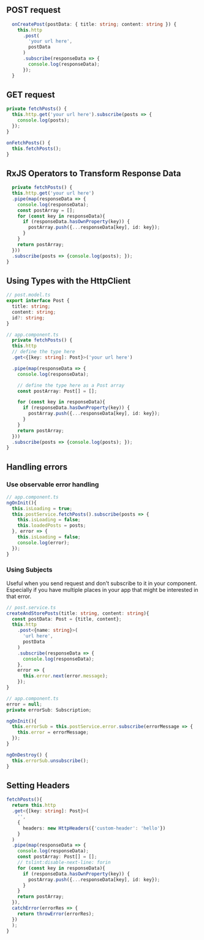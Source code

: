 

## POST request
```typescript
  onCreatePost(postData: { title: string; content: string }) {
    this.http
      .post(
        'your url here',
        postData
      )
      .subscribe(responseData => {
        console.log(responseData);
      });
  }
```

## GET request
```typescript
private fetchPosts() {
  this.http.get('your url here').subscribe(posts => {
    console.log(posts);
  });
}
```
```typescript
onFetchPosts() {
  this.fetchPosts();
}
```

## RxJS Operators to Transform Response Data
```typescript
  private fetchPosts() {
  this.http.get('your url here')
  .pipe(map(responseData => {
    console.log(responseData);
    const postArray = [];
    for (const key in responseData){
      if (responseData.hasOwnProperty(key)) {
        postArray.push({...responseData[key], id: key});
      }
    }
    return postArray;
  }))
  .subscribe(posts => {console.log(posts); });
}
```

## Using Types with the HttpClient
```typescript
// post.model.ts
export interface Post {
  title: string;
  content: string;
  id?: string;
}
```
```typescript
// app.component.ts
  private fetchPosts() {
  this.http
  // define the type here
  .get<{[key: string]: Post}>('your url here')

  .pipe(map(responseData => {
    console.log(responseData);

    // define the type here as a Post array
    const postArray: Post[] = [];

    for (const key in responseData){
      if (responseData.hasOwnProperty(key)) {
        postArray.push({...responseData[key], id: key});
      }
    }
    return postArray;
  }))
  .subscribe(posts => {console.log(posts); });
}
```

## Handling errors

### Use observable error handling
```typescript
// app.component.ts
ngOnInit(){
  this.isLoading = true;
  this.postService.fetchPosts().subscribe(posts => {
    this.isLoading = false;
    this.loadedPosts = posts;
  }, error => {
    this.isLoading = false;
    console.log(error);
  });
}
```

### Using Subjects
Useful when you send request and don't subscribe to it in your component.
Especially if you have multiple places in your app that might be interested in that error.

```typescript
// post.service.ts
createAndStorePosts(title: string, content: string){
  const postData: Post = {title, content};
  this.http
    .post<{name: string}>(
      'url here',
      postData
    )
    .subscribe(responseData => {
      console.log(responseData);
    },
    error => {
      this.error.next(error.message);
    });
}
```

```typescript
// app.component.ts
error = null;
private errorSub: Subscription;

ngOnInit(){
  this.errorSub = this.postService.error.subscribe(errorMessage => {
    this.error = errorMessage;
  });
}

ngOnDestroy() {
  this.errorSub.unsubscribe();
}
```

## Setting Headers

```typescript
fetchPosts(){
  return this.http
  .get<{[key: string]: Post}>(
    '',
    {
      headers: new HttpHeaders({'custom-header': 'hello'})
    }
  )
  .pipe(map(responseData => {
    console.log(responseData);
    const postArray: Post[] = [];
    // tslint:disable-next-line: forin
    for (const key in responseData){
      if (responseData.hasOwnProperty(key)) {
        postArray.push({...responseData[key], id: key});
      }
    }
    return postArray;
  }),
  catchError(errorRes => {
    return throwError(errorRes);
  })
  );
}
```
